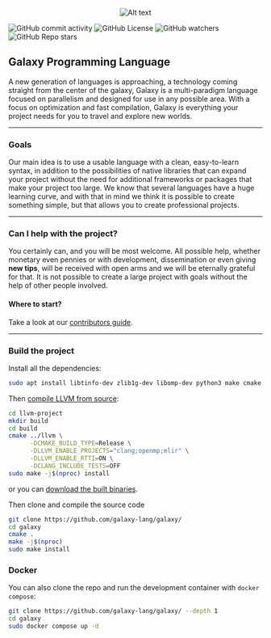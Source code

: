 <p align="center">
<img title="a title" alt="Alt text" src="https://i.ibb.co/4Wmb8VW/Untitled-85.png">
</p>

![GitHub commit activity](https://img.shields.io/github/commit-activity/t/galaxylabs-io/galaxy)
![GitHub License](https://img.shields.io/github/license/galaxylabs-io/galaxy)
![GitHub watchers](https://img.shields.io/github/watchers/galaxylabs-io/galaxy)
![GitHub Repo stars](https://img.shields.io/github/stars/galaxylabs-io/galaxy)

## Galaxy Programming Language
A new generation of languages ​​is approaching, a technology coming straight from the center of the galaxy, Galaxy is a multi-paradigm language focused on parallelism and designed for use in any possible area. With a focus on optimization and fast compilation, Galaxy is everything your project needs for you to travel and explore new worlds.

---

### Goals
Our main idea is to use a usable language with a clean, easy-to-learn syntax, in addition to the possibilities of native libraries that can expand your project without the need for additional frameworks or packages that make your project too large. We know that several languages ​​have a huge learning curve, and with that in mind we think it is possible to create something simple, but that allows you to create professional projects.

---

### Can I help with the project?
You certainly can, and you will be most welcome. All possible help, whether monetary even pennies or with development, dissemination or even giving **new tips**, will be received with open arms and we will be eternally grateful for that. It is not possible to create a large project with goals without the help of other people involved.

#### Where to start?
Take a look at our [contributors guide](https://github.com/galaxy-lang/galaxy/blob/main/docs/contributors_guide/start.md).

---

### Build the project

Install all the dependencies:
```bash
sudo apt install libtinfo-dev zlib1g-dev libomp-dev python3 make cmake binutils build-essential
```
Then [compile LLVM from source](https://github.com/llvm/llvm-project/):

```bash
cd llvm-project
mkdir build
cd build
cmake ../llvm \
      -DCMAKE_BUILD_TYPE=Release \
      -DLLVM_ENABLE_PROJECTS="clang;openmp;mlir" \
      -DLLVM_ENABLE_RTTI=ON \
      -DCLANG_INCLUDE_TESTS=OFF
sudo make -j$(nproc) install
```

or you can [download the built binaries](https://github.com/llvm/llvm-project/releases/tag/llvmorg-18.1.8).

Then clone and compile the source code
```bash
git clone https://github.com/galaxy-lang/galaxy/
cd galaxy
cmake .
make -j$(nproc)
sudo make install
```

### Docker

You can also clone the repo and run the development container with `docker compose`:

```bash
git clone https://github.com/galaxy-lang/galaxy/ --depth 1
cd galaxy
sudo docker compose up -d
```
